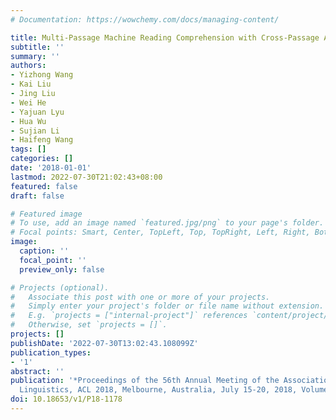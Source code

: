 ```yaml
---
# Documentation: https://wowchemy.com/docs/managing-content/

title: Multi-Passage Machine Reading Comprehension with Cross-Passage Answer Verification
subtitle: ''
summary: ''
authors:
- Yizhong Wang
- Kai Liu
- Jing Liu
- Wei He
- Yajuan Lyu
- Hua Wu
- Sujian Li
- Haifeng Wang
tags: []
categories: []
date: '2018-01-01'
lastmod: 2022-07-30T21:02:43+08:00
featured: false
draft: false

# Featured image
# To use, add an image named `featured.jpg/png` to your page's folder.
# Focal points: Smart, Center, TopLeft, Top, TopRight, Left, Right, BottomLeft, Bottom, BottomRight.
image:
  caption: ''
  focal_point: ''
  preview_only: false

# Projects (optional).
#   Associate this post with one or more of your projects.
#   Simply enter your project's folder or file name without extension.
#   E.g. `projects = ["internal-project"]` references `content/project/deep-learning/index.md`.
#   Otherwise, set `projects = []`.
projects: []
publishDate: '2022-07-30T13:02:43.108099Z'
publication_types:
- '1'
abstract: ''
publication: '*Proceedings of the 56th Annual Meeting of the Association for Computational
  Linguistics, ACL 2018, Melbourne, Australia, July 15-20, 2018, Volume 1: Long Papers*'
doi: 10.18653/v1/P18-1178
---
```

